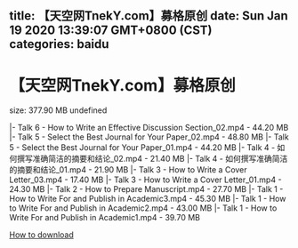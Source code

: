 
title: 【天空网TnekY.com】募格原创
date: Sun Jan 19 2020 13:39:07 GMT+0800 (CST)    
categories: baidu
---

# 【天空网TnekY.com】募格原创
size: 377.90 MB
 undefined
 
|- Talk 6 - How to Write an Effective Discussion Section_02.mp4 - 44.20 MB
|- Talk 5 - Select the Best Journal for Your Paper_02.mp4 - 48.80 MB
|- Talk 5 - Select the Best Journal for Your Paper_01.mp4 - 44.20 MB
|- Talk 4 - 如何撰写准确简洁的摘要和结论_02.mp4 - 21.40 MB
|- Talk 4 - 如何撰写准确简洁的摘要和结论_01.mp4 - 21.90 MB
|- Talk 3 - How to Write a Cover Letter_03.mp4 - 17.40 MB
|- Talk 3 - How to Write a Cover Letter_01.mp4 - 24.30 MB
|- Talk 2 - How to Prepare Manuscript.mp4 - 27.70 MB
|- Talk 1 - How to Write For and Publish in Academic3.mp4 - 45.30 MB
|- Talk 1 - How to Write For and Publish in Academic2.mp4 - 43.00 MB
|- Talk 1 - How to Write For and Publish in Academic1.mp4 - 39.70 MB

[How to download](https://bpcam.bemobtrk.com/go/2ceec3aa-1ca2-46d6-b9ff-aaa5c184517c?jno=1444)